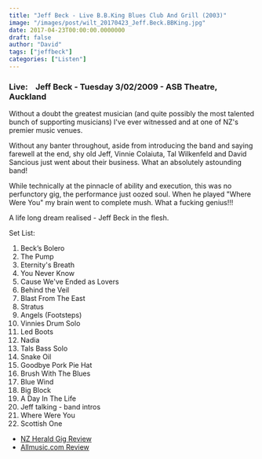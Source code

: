 ```yaml
---
title: "Jeff Beck - Live B.B.King Blues Club And Grill (2003)"
image: "/images/post/wilt_20170423_Jeff.Beck.BBKing.jpg"
date: 2017-04-23T00:00:00.0000000
draft: false
author: "David"
tags: ["jeffbeck"]
categories: ["Listen"]
---
```

### **Live:    Jeff Beck - Tuesday 3/02/2009 - ASB Theatre, Auckland**

 Without a doubt the greatest musician (and quite possibly the most talented bunch of supporting musicians) I've ever witnessed and at one of NZ's premier music venues.

 Without any banter throughout, aside from introducing the band and saying farewell at the end, shy old Jeff, Vinnie Colaiuta, Tal Wilkenfeld and David Sancious just went about their business. What an absolutely astounding band!

 While technically at the pinnacle of ability and execution, this was no perfunctory gig, the performance just oozed soul. When he played "Where Were You" my brain went to complete mush. What a fucking genius!!! 

 A life long dream realised - Jeff Beck in the flesh.  

 Set List:

 01. Beck’s Bolero  
02. The Pump  
03. Eternity's Breath  
04. You Never Know  
05. Cause We've Ended as Lovers  
06. Behind the Veil  
07. Blast From The East  
08. Stratus  
09. Angels (Footsteps)  
10. Vinnies Drum Solo  
11. Led Boots  
12. Nadia  
13. Tals Bass Solo  
14. Snake Oil  
15. Goodbye Pork Pie Hat  
16. Brush With The Blues  
17. Blue Wind  
18. Big Block  
19. A Day In The Life  
20. Jeff talking - band intros  
21. Where Were You  
22. Scottish One

-  [NZ Herald Gig Review](http://www.nzherald.co.nz/entertainment/news/article.cfm?c_id=1501119&amp;objectid=10555163)
-  [Allmusic.com Review](http://www.allmusic.com/album/jeff-beck-live-bb-kings-blues-club-grill-new-york-mw0000710747)
